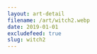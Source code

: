 ```yaml
---
layout: art-detail
filename: /art/witch2.webp
date: 2019-01-01
excludefeed: true
slug: witch2
---
```

